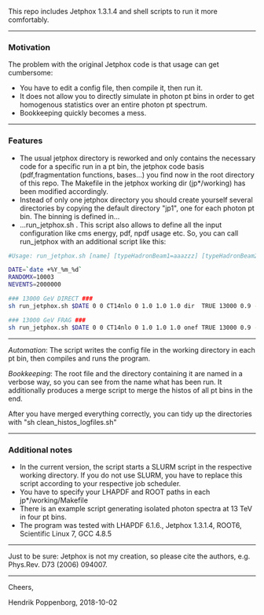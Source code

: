 This repo includes Jetphox 1.3.1.4 and shell scripts to run it more comfortably.

--------------------------------------------------
### Motivation
The problem with the original Jetphox code is that usage can get cumbersome:
 - You have to edit a config file, then compile it, then run it.
 - It does not allow you to directly simulate in photon pt bins in order to get homogenous statistics over an entire photon pt spectrum.
 - Bookkeeping quickly becomes a mess.
 
--------------------------------------------------
### Features
 - The usual jetphox directory is reworked and only contains the necessary code for a specific run in a pt bin, the jetphox code basis (pdf,fragmentation functions, bases...) you find now in the root directory of this repo. The Makefile in the jetphox working dir (jp*/working) has been modified accordingly.
 - Instead of only one jetphox directory you should create yourself several directories by copying the default directory "jp1", one for each photon pt bin. The binning is defined in...
 - ...run_jetphox.sh . This script also allows to define all the input configuration like cms energy, pdf, npdf usage etc. So, you can call run_jetphox with an additional script like this:
```sh
#Usage: run_jetphox.sh [name] [typeHadronBeam1=aaazzz] [typeHadronBeam2=aaazzz] [lhapdfname] [jetphoxNPDFset] [IS scale] [renorm. scale] [FS scale] [process] [HigherOrderTRUEorFALSE] [cmsenergy in gev] [maxrap] [minrap] [Inclusive=0 or withJets=1] [iso cone radius] [iso energy] [number of events] [randomseed]

DATE=`date +%Y_%m_%d`
RANDOMX=10003
NEVENTS=2000000

### 13000 GeV DIRECT ###
sh run_jetphox.sh $DATE 0 0 CT14nlo 0 1.0 1.0 1.0 dir  TRUE 13000 0.9 -0.9 0 0.4 2.0 $NEVENTS $RANDOMX

### 13000 GeV FRAG ###
sh run_jetphox.sh $DATE 0 0 CT14nlo 0 1.0 1.0 1.0 onef TRUE 13000 0.9 -0.9 0 0.4 2.0 $NEVENTS $RANDOMX
```

--------------------------------------------------
*Automation*: The script writes the config file in the working directory in each pt bin, then compiles and runs the program.

*Bookkeeping*: The root file and the directory containing it are named in a verbose way, so you can see from the name what has been run. It additionally produces a merge script to merge the histos of all pt bins in the end.

After you have merged everything correctly, you can tidy up the directories with "sh clean_histos_logfiles.sh"


--------------------------------------------------
### Additional notes
 - In the current version, the script starts a SLURM script in the respective working directory. If you do not use SLURM, you have to replace this script according to your respective job scheduler.
 - You have to specify your LHAPDF and ROOT paths in each jp*/working/Makefile
 - There is an example script generating isolated photon spectra at 13 TeV in four pt bins.
 - The program was tested with LHAPDF 6.1.6., Jetphox 1.3.1.4, ROOT6, Scientific Linux 7, GCC 4.8.5

--------------------------------------------------


Just to be sure: Jetphox is not my creation, so please cite the authors, e.g. Phys.Rev. D73 (2006) 094007.

--------------------------------------------------


Cheers,

Hendrik Poppenborg, 2018-10-02
